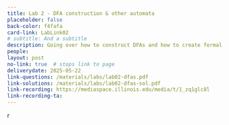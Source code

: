 ```yaml
---
title: Lab 2 - DFA construction & other automata
placeholder: false
back-color: f4fafa
card-link: LabLink02
# subtitle: And a subtitle
description: Going over how to construct DFAs and how to create formal definitions of other automata.
people:
layout: post
no-link: true  # stops link to page 
deliverydate: 2025-05-22
link-questions: /materials/labs/lab02-dfas.pdf
link-solutions: /materials/labs/lab02-dfas-sol.pdf
link-recording: https://mediaspace.illinois.edu/media/t/1_zq1glc8l
link-recording-ta:
---
```








r

